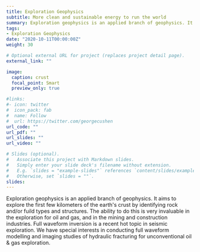 ```yaml
---
title: Exploration Geophysics
subtitle: More clean and sustainable energy to run the world
summary: Exploration geophysics is an applied branch of geophysics. It aims to explore the first few kilometers of the earth's crust by identifying rock and/or fuild types and structures.
tags:
- Exploration Geophysics
date: "2020-10-11T00:00:00Z"
weight: 30

# Optional external URL for project (replaces project detail page).
external_link: ""

image:
  caption: crust
  focal_point: Smart
  preview_only: true

#links:
#- icon: twitter
#  icon_pack: fab
#  name: Follow
#  url: https://twitter.com/georgecushen
url_code: ""
url_pdf: ""
url_slides: ""
url_video: ""

# Slides (optional).
#   Associate this project with Markdown slides.
#   Simply enter your slide deck's filename without extension.
#   E.g. `slides = "example-slides"` references `content/slides/example-slides.md`.
#   Otherwise, set `slides = ""`.
slides:
---
```


Exploration geophysics is an applied branch of geophysics. It aims to explore the first few kilometers of the earth's crust by identifying rock and/or fuild types and structures. The ability to do this is very invaluable in the exploration for oil and gas, and in the mining and construction industries. Full waveform inversion is a recent hot topic in seismic exploration. We have special interests in conducting full waveform modelling and imaging studies of hydraulic fracturing for unconventional oil & gas exploration.
